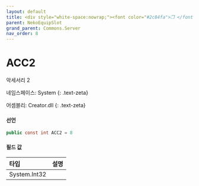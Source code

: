 ```yaml
---
layout: default
title: <div style="white-space:nowrap;"><font color="#2c84fa">❒ </font>ACC2</div>
parent: NekoEquipSlot
grand_parent: Commons.Server
nav_order: 8
---
```

<!-- 아래로 편집 -->

# ACC2

악세서리 2

네임스페이스: System
{: .text-zeta}

어셈블리: Creator.dll
{: .text-zeta}

#### 선언

```cs
public const int ACC2 = 8
```

#### 필드 값

|타입|설명|
|:--|:--|
|System.Int32|

<!-- #### 예제

```lua
    예제 코드
``` -->
